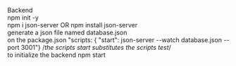 Backend <br>
npm init -y  <br>
npm i json-server  OR  npm install json-server  <br>
generate a json file        named database.json  <br>
on the package.json         "scripts: { "start": json-server --watch database.json --port 3001"}      /*the scripts start substitutes the scripts test*/  <br>
to initialize the backend    npm start  <br>
